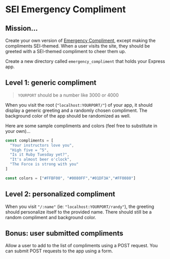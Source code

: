# SEI Emergency Compliment

## Mission…

Create your own version of [Emergency Compliment](http://emergencycompliment.com/), except making the compliments SEI-themed. When a user visits the site, they should be greeted with a SEI-themed compliment to cheer them up.

Create a new directory called `emergency_compliment` that holds your Express app. 

## Level 1: generic compliment

>`YOURPORT` should be a number like 3000 or 4000

When you visit the root (`"localhost:YOURPORT/"`) of your app, it should display a generic greeting and a randomly chosen compliment. The background color of the app should be randomized as well.

Here are some sample compliments and colors (feel free to substitute in your own)...

```js
const compliments = [
  "Your instructors love you",
  "High five = ^5",
  "Is it Ruby Tuesday yet?",
  "It's almost beer o'clock",
  "The Force is strong with you"
]

const colors = ["#FFBF00", "#0080FF","#01DF3A","#FF0080"]
```

## Level 2: personalized compliment

When you visit `"/:name"` (ie: `"localhost:YOURPORT/randy"`), the greeting should personalize itself to the provided name. There should still be a random compliment and background color.

## Bonus: user submitted compliments

Allow a user to add to the list of compliments using a POST request. You can submit POST requests to the app using a form.
